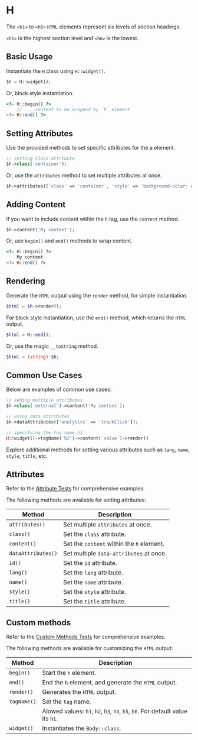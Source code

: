 # H

The `<h1>` to `<h6>` `HTML` elements represent six levels of section headings.

`<h1>` is the highest section level and `<h6>` is the lowest.

## Basic Usage

Instantiate the `H` class using `H::widget()`.

```php
$h = H::widget();
```

Or, block style instantiation.

```php
<?= H::begin() ?>
    // ... content to be wrapped by `h` element
<?= H::end() ?>
```

## Setting Attributes

Use the provided methods to set specific attributes for the a element.

```php
// setting class attribute
$h->class('container');
```

Or, use the `attributes` method to set multiple attributes at once.

```php
$h->attributes(['class' => 'container', 'style' => 'background-color: #eee;']);
```

## Adding Content

If you want to include content within the `h` tag, use the `content` method.

```php
$h->content('My content');
```

Or, use `begin()` and `end()` methods to wrap content.

```php
<?= H::begin() ?>
    My content
<?= H::end() ?>
```

## Rendering

Generate the `HTML` output using the `render` method, for simple instantiation. 

```php
$html = $h->render();
```

For block style instantiation, use the `end()` method, which returns the `HTML` output.

```php
$html = H::end();
```

Or, use the magic `__toString` method.

```php
$html = (string) $h;
```

## Common Use Cases

Below are examples of common use cases:

```php
// adding multiple attributes
$h->class('external')->content('My content');

// using data attributes
$h->dataAttributes(['analytics' => 'trackClick']);

// specifying the tag name h2
H::widget()->tagName('h2')->content('value')->render()
```

Explore additional methods for setting various attributes such as `lang`, `name`, `style`, `title`, etc.

## Attributes

Refer to the [Attribute Tests](https://github.com/php-forge/html/blob/main/tests/H/AttributeTest.php) for comprehensive
examples.

The following methods are available for setting attributes:

| Method            | Description                                                                                      |
| ----------------- | ------------------------------------------------------------------------------------------------ |
| `attributes()`    | Set multiple `attributes` at once.                                                               |
| `class()`         | Set the `class` attribute.                                                                       |
| `content()`       | Set the `content` within the `h` element.                                                        |
| `dataAttributes()`| Set multiple `data-attributes` at once.                                                          |
| `id()`            | Set the `id` attribute.                                                                          |
| `lang()`          | Set the `lang` attribute.                                                                        |
| `name()`          | Set the `name` attribute.                                                                        |
| `style()`         | Set the `style` attribute.                                                                       |
| `title()`         | Set the `title` attribute.                                                                       |

## Custom methods

Refer to the [Custom Methods Tests](https://github.com/php-forge/html/blob/main/tests/H/CustomMethodTest.php) for
comprehensive examples.

The following methods are available for customizing the `HTML` output:

| Method     | Description                                                                                             |
| ---------- | ------------------------------------------------------------------------------------------------------- |
| `begin()  `| Start the `h` element.                                                                                  |
| `end()`    | End the `h` element, and generate the `HTML` output.                                                    |
| `render()` | Generates the `HTML` output.                                                                            |
| `tagName()`| Set the `tag` name.                                                                                     |
|            | Alowed values: `h1`, `h2`, `h3`, `h4`, `h5`, `h6`. For default value its `h1`.                          |
| `widget()` | Instantiates the `Body::class`.                                                                         |

